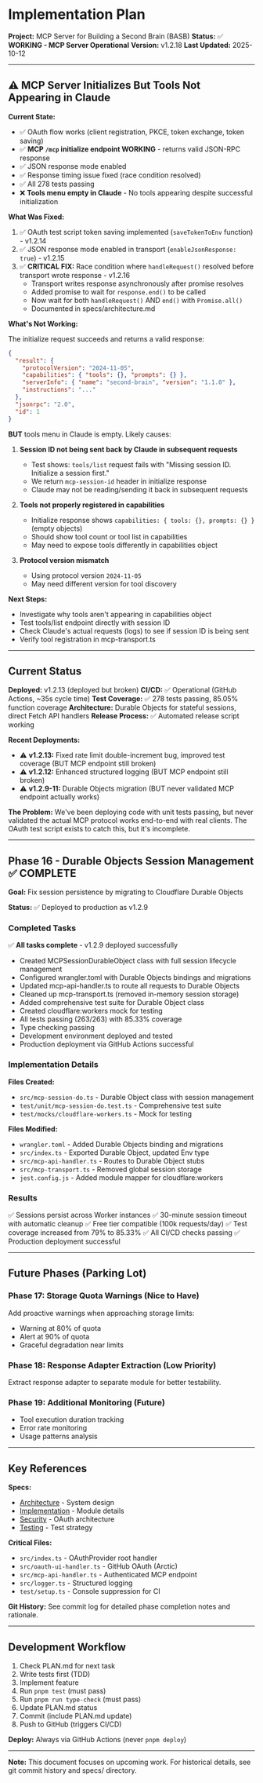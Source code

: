 # Implementation Plan

**Project:** MCP Server for Building a Second Brain (BASB)
**Status:** ✅ **WORKING - MCP Server Operational**
**Version:** v1.2.18
**Last Updated:** 2025-10-12

---

## ⚠️ MCP Server Initializes But Tools Not Appearing in Claude

**Current State:**
- ✅ OAuth flow works (client registration, PKCE, token exchange, token saving)
- ✅ **MCP `/mcp` initialize endpoint WORKING** - returns valid JSON-RPC response
- ✅ JSON response mode enabled
- ✅ Response timing issue fixed (race condition resolved)
- ✅ All 278 tests passing
- ❌ **Tools menu empty in Claude** - No tools appearing despite successful initialization

**What Was Fixed:**
1. ✅ OAuth test script token saving implemented (`saveTokenToEnv` function) - v1.2.14
2. ✅ JSON response mode enabled in transport (`enableJsonResponse: true`) - v1.2.15
3. ✅ **CRITICAL FIX:** Race condition where `handleRequest()` resolved before transport wrote response - v1.2.16
   - Transport writes response asynchronously after promise resolves
   - Added promise to wait for `response.end()` to be called
   - Now wait for both `handleRequest()` AND `end()` with `Promise.all()`
   - Documented in specs/architecture.md

**What's Not Working:**

The initialize request succeeds and returns a valid response:
```json
{
  "result": {
    "protocolVersion": "2024-11-05",
    "capabilities": { "tools": {}, "prompts": {} },
    "serverInfo": { "name": "second-brain", "version": "1.1.0" },
    "instructions": "..."
  },
  "jsonrpc": "2.0",
  "id": 1
}
```

**BUT** tools menu in Claude is empty. Likely causes:
1. **Session ID not being sent back by Claude in subsequent requests**
   - Test shows: `tools/list` request fails with "Missing session ID. Initialize a session first."
   - We return `mcp-session-id` header in initialize response
   - Claude may not be reading/sending it back in subsequent requests

2. **Tools not properly registered in capabilities**
   - Initialize response shows `capabilities: { tools: {}, prompts: {} }` (empty objects)
   - Should show tool count or tool list in capabilities
   - May need to expose tools differently in capabilities object

3. **Protocol version mismatch**
   - Using protocol version `2024-11-05`
   - May need different version for tool discovery

**Next Steps:**
- Investigate why tools aren't appearing in capabilities object
- Test tools/list endpoint directly with session ID
- Check Claude's actual requests (logs) to see if session ID is being sent
- Verify tool registration in mcp-transport.ts

---

## Current Status

**Deployed:** v1.2.13 (deployed but broken)
**CI/CD:** ✅ Operational (GitHub Actions, ~35s cycle time)
**Test Coverage:** ✅ 278 tests passing, 85.05% function coverage
**Architecture:** Durable Objects for stateful sessions, direct Fetch API handlers
**Release Process:** ✅ Automated release script working

**Recent Deployments:**
- ⚠️ **v1.2.13:** Fixed rate limit double-increment bug, improved test coverage (BUT MCP endpoint still broken)
- ⚠️ **v1.2.12:** Enhanced structured logging (BUT MCP endpoint still broken)
- ⚠️ **v1.2.9-11:** Durable Objects migration (BUT never validated MCP endpoint actually works)

**The Problem:**
We've been deploying code with unit tests passing, but never validated the actual MCP protocol works end-to-end with real clients. The OAuth test script exists to catch this, but it's incomplete.

---

## Phase 16 - Durable Objects Session Management ✅ **COMPLETE**

**Goal:** Fix session persistence by migrating to Cloudflare Durable Objects

**Status:** ✅ Deployed to production as v1.2.9

### Completed Tasks

✅ **All tasks complete** - v1.2.9 deployed successfully
- Created MCPSessionDurableObject class with full session lifecycle management
- Configured wrangler.toml with Durable Objects bindings and migrations
- Updated mcp-api-handler.ts to route all requests to Durable Objects
- Cleaned up mcp-transport.ts (removed in-memory session storage)
- Added comprehensive test suite for Durable Object class
- Created cloudflare:workers mock for testing
- All tests passing (263/263) with 85.33% coverage
- Type checking passing
- Development environment deployed and tested
- Production deployment via GitHub Actions successful

### Implementation Details

**Files Created:**
- `src/mcp-session-do.ts` - Durable Object class with session management
- `test/unit/mcp-session-do.test.ts` - Comprehensive test suite
- `test/mocks/cloudflare-workers.ts` - Mock for testing

**Files Modified:**
- `wrangler.toml` - Added Durable Objects binding and migrations
- `src/index.ts` - Exported Durable Object, updated Env type
- `src/mcp-api-handler.ts` - Routes to Durable Object stubs
- `src/mcp-transport.ts` - Removed global session storage
- `jest.config.js` - Added module mapper for cloudflare:workers

### Results

✅ Sessions persist across Worker instances
✅ 30-minute session timeout with automatic cleanup
✅ Free tier compatible (100k requests/day)
✅ Test coverage increased from 79% to 85.33%
✅ All CI/CD checks passing
✅ Production deployment successful

---

## Future Phases (Parking Lot)

### Phase 17: Storage Quota Warnings (Nice to Have)
Add proactive warnings when approaching storage limits:
- Warning at 80% of quota
- Alert at 90% of quota
- Graceful degradation near limits

### Phase 18: Response Adapter Extraction (Low Priority)
Extract response adapter to separate module for better testability.

### Phase 19: Additional Monitoring (Future)
- Tool execution duration tracking
- Error rate monitoring
- Usage patterns analysis

---

## Key References

**Specs:**
- [Architecture](specs/architecture.md) - System design
- [Implementation](specs/implementation.md) - Module details
- [Security](specs/security.md) - OAuth architecture
- [Testing](specs/testing.md) - Test strategy

**Critical Files:**
- `src/index.ts` - OAuthProvider root handler
- `src/oauth-ui-handler.ts` - GitHub OAuth (Arctic)
- `src/mcp-api-handler.ts` - Authenticated MCP endpoint
- `src/logger.ts` - Structured logging
- `test/setup.ts` - Console suppression for CI

**Git History:**
See commit log for detailed phase completion notes and rationale.

---

## Development Workflow

1. Check PLAN.md for next task
2. Write tests first (TDD)
3. Implement feature
4. Run `pnpm test` (must pass)
5. Run `pnpm run type-check` (must pass)
6. Update PLAN.md status
7. Commit (include PLAN.md update)
8. Push to GitHub (triggers CI/CD)

**Deploy:** Always via GitHub Actions (never `pnpm deploy`)

---

**Note:** This document focuses on upcoming work. For historical details, see git commit history and specs/ directory.
